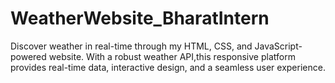 # WeatherWebsite_BharatIntern
Discover weather in real-time through my HTML, CSS, and JavaScript-powered website. With a robust weather API,this responsive platform provides real-time data, interactive design, and a seamless user experience.
